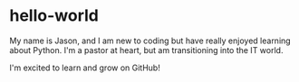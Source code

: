 # hello-world

My name is Jason, and I am new to coding but have really enjoyed learning about Python.
I'm a pastor at heart, but am transitioning into the IT world.

I'm excited to learn and grow on GitHub!
